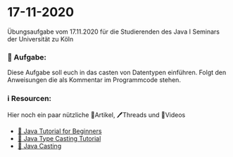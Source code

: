 # 17-11-2020

Übungsaufgabe vom 17.11.2020 für die Studierenden des Java I Seminars der Universität zu Köln


### 📝 Aufgabe:

Diese Aufgabe soll euch in das casten von Datentypen einführen. Folgt den Anweisungen die als Kommentar im Programmcode stehen.


### ℹ️ Resourcen:
Hier noch ein paar nützliche 📃Artikel, 🖊️Threads und 🎥Videos

- [🎥 Java Tutorial for Beginners](https://www.youtube.com/watch?v=eIrMbAQSU34&t=1076s&ab_channel=ProgrammingwithMosh)
- [🎥 Java Type Casting Tutorial](https://www.youtube.com/watch?v=H0LNjF9PSeM&ab_channel=AlexLee)
- [📃 Java Casting](https://www.w3schools.com/java/java_type_casting.asp)
